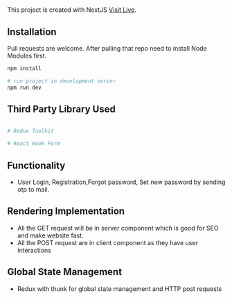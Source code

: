 #

This project is created with NextJS [Visit Live](https://outlet-schedule-booking.vercel.app/).

## Installation

Pull requests are welcome. After pulling that repo need to install Node Modules first.

```bash
npm install

# run project in development server
npm run dev
```

## Third Party Library Used

```python

# Redux Toolkit

# React Hook Form

```

## Functionality

- User Login, Registration,Forgot password, Set new password by sending otp to mail.

## Rendering Implementation

- All the GET request will be in server component which is good for SEO and make website fast.
- All the POST request are in client component as they have user interactions

## Global State Management

- Redux with thunk for global state management and HTTP post requests
